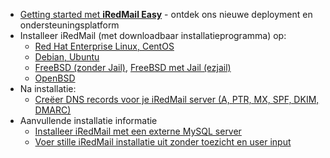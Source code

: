 * [Getting started met __iRedMail Easy__](./iredmail-easy.getting.start.html) - ontdek ons nieuwe deployment en ondersteuningsplatform
* Installeer iRedMail (met downloadbaar installatieprogramma) op:
    * [Red Hat Enterprise Linux, CentOS](./install.iredmail.on.rhel-nl_DU.html)
    * [Debian, Ubuntu](./install.iredmail.on.debian.ubuntu-nl_DU.html)
    * [FreeBSD (zonder Jail)](./install.iredmail.on.freebsd-nl_DU.html), [FreeBSD met Jail (ezjail)](./install.iredmail.on.freebsd.with.jail-nl_DU.html)
    * [OpenBSD](./install.iredmail.on.openbsd-nl_DU.html)
* Na installatie:
    * [Creëer DNS records voor je iRedMail server (A, PTR, MX, SPF, DKIM, DMARC)](./setup.dns-nl_DU.html)
* Aanvullende installatie informatie
    * [Installeer iRedMail met een externe MySQL server](./install.iredmail.with.remote.mysql.server-nl_DU.html)
    * [Voer stille iRedMail installatie uit zonder toezicht en user input](./unattended.iredmail.installation-nl_DU.html)
